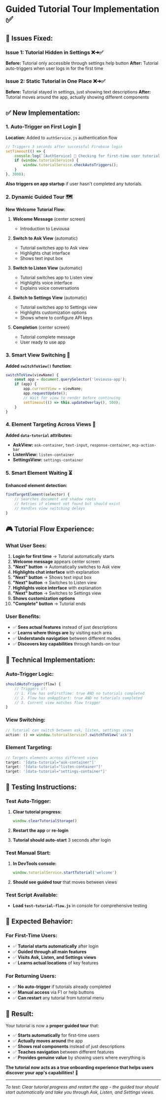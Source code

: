# Guided Tutorial Tour Implementation ✅

## 🎯 **Issues Fixed:**

### **Issue 1: Tutorial Hidden in Settings** ❌➜✅
**Before:** Tutorial only accessible through settings help button
**After:** Tutorial auto-triggers when user logs in for the first time

### **Issue 2: Static Tutorial in One Place** ❌➜✅
**Before:** Tutorial stayed in settings, just showing text descriptions
**After:** Tutorial moves around the app, actually showing different components

## ✅ **New Implementation:**

### **1. Auto-Trigger on First Login** 🚀
**Location:** Added to `authService.js` authentication flow

```javascript
// Triggers 3 seconds after successful Firebase login
setTimeout(() => {
    console.log(`[AuthService] 🎯 Checking for first-time user tutorial trigger...`);
    if (window.tutorialService) {
        window.tutorialService.checkAutoTriggers();
    }
}, 3000);
```

**Also triggers on app startup** if user hasn't completed any tutorials.

### **2. Dynamic Guided Tour** 🗺️
**New Welcome Tutorial Flow:**

1. **Welcome Message** (center screen)
   - Introduction to Leviousa

2. **Switch to Ask View** (automatic)
   - Tutorial switches app to Ask view
   - Highlights chat interface
   - Shows text input box

3. **Switch to Listen View** (automatic)
   - Tutorial switches app to Listen view  
   - Highlights voice interface
   - Explains voice conversations

4. **Switch to Settings View** (automatic)
   - Tutorial switches app to Settings view
   - Highlights customization options
   - Shows where to configure API keys

5. **Completion** (center screen)
   - Tutorial complete message
   - User ready to use app

### **3. Smart View Switching** 🔄
**Added `switchToView()` function:**

```javascript
switchToView(viewName) {
    const app = document.querySelector('leviousa-app');
    if (app) {
        app.currentView = viewName;
        app.requestUpdate();
        // Wait for view to render before continuing
        setTimeout(() => this.updateOverlay(), 500);
    }
}
```

### **4. Element Targeting Across Views** 🎯
**Added `data-tutorial` attributes:**

- **AskView:** `ask-container`, `text-input`, `response-container`, `mcp-action-bar`
- **ListenView:** `listen-container`  
- **SettingsView:** `settings-container`

### **5. Smart Element Waiting** ⏳
**Enhanced element detection:**

```javascript
findTargetElement(selector) {
    // Searches document and shadow roots
    // Retries if element not found but should exist
    // Handles view switching delays
}
```

## 🎮 **Tutorial Flow Experience:**

### **What User Sees:**
1. **Login for first time** → Tutorial automatically starts
2. **Welcome message** appears center screen
3. **"Next" button** → Automatically switches to Ask view
4. **Highlights chat interface** with explanation
5. **"Next" button** → Shows text input box
6. **"Next" button** → Switches to Listen view
7. **Highlights voice interface** with explanation  
8. **"Next" button** → Switches to Settings view
9. **Shows customization options**
10. **"Complete" button** → Tutorial ends

### **User Benefits:**
- ✅ **Sees actual features** instead of just descriptions
- ✅ **Learns where things are** by visiting each area
- ✅ **Understands navigation** between different modes
- ✅ **Discovers key capabilities** through hands-on tour

## 🔧 **Technical Implementation:**

### **Auto-Trigger Logic:**
```javascript
shouldAutoTrigger(flow) {
    // Triggers if:
    // 1. Flow has onFirstTime: true AND no tutorials completed
    // 2. Flow has onAppStart: true AND no tutorials completed
    // 3. Current view matches flow trigger
}
```

### **View Switching:**
```javascript
// Tutorial can switch between ask, listen, settings views
action: () => window.tutorialService?.switchToView('ask')
```

### **Element Targeting:**
```javascript
// Targets elements across different views
target: '[data-tutorial="ask-container"]'
target: '[data-tutorial="listen-container"]'  
target: '[data-tutorial="settings-container"]'
```

## 🚀 **Testing Instructions:**

### **Test Auto-Trigger:**
1. **Clear tutorial progress:**
   ```javascript
   window.clearTutorialStorage()
   ```

2. **Restart the app** or **re-login**

3. **Tutorial should auto-start** 3 seconds after login

### **Test Manual Start:**
1. **In DevTools console:**
   ```javascript
   window.tutorialService.startTutorial('welcome')
   ```

2. **Should see guided tour** that moves between views

### **Test Script Available:**
- **Load `test-tutorial-flow.js`** in console for comprehensive testing

## 🎯 **Expected Behavior:**

### **For First-Time Users:**
- ✅ **Tutorial starts automatically** after login
- ✅ **Guided through all main features**
- ✅ **Visits Ask, Listen, and Settings views**
- ✅ **Learns actual locations** of key features

### **For Returning Users:**
- ✅ **No auto-trigger** if tutorials already completed
- ✅ **Manual access** via F1 or help buttons
- ✅ **Can restart** any tutorial from tutorial menu

## 🎉 **Result:**

Your tutorial is now a **proper guided tour** that:
- ✅ **Starts automatically** for first-time users
- ✅ **Actually moves around** the app
- ✅ **Shows real components** instead of just descriptions
- ✅ **Teaches navigation** between different features
- ✅ **Provides genuine value** by showing users where everything is

**The tutorial now acts as a true onboarding experience that helps users discover your app's capabilities!** 🚀

---

*To test: Clear tutorial progress and restart the app - the guided tour should start automatically and take you through Ask, Listen, and Settings views.*
